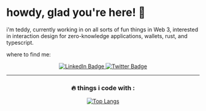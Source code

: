<h1>
  howdy, glad you're here! 🤠
</h1>
<p>
i'm teddy, currently working in on all sorts of fun things in Web 3, interested in interaction design for zero-knowledge applications, wallets, rust, and typescript.

  where to find me:
  <div id="badges" align="center">
  <a href="https://www.linkedin.com/in/theodorejfp/">
    <img src="https://img.shields.io/badge/LinkedIn-blue?style=for-the-badge&logo=linkedin&logoColor=white" alt="LinkedIn Badge"/>
  </a>
  <a href="https://twitter.com/franklyteddy">
    <img src="https://img.shields.io/badge/Twitter-blue?style=for-the-badge&logo=twitter&logoColor=white" alt="Twitter Badge"/>
  </a>
</div>
</p>

---

### <div align="center"> :fire: things i code with :</div>
<div align="center">
  
[![Top Langs](https://github-readme-stats.vercel.app/api/top-langs/?username=teddyjfpender&layout=compact&theme=github_dark&hide_border=true)](https://github.com/teddyjfpender/github-readme-stats)




